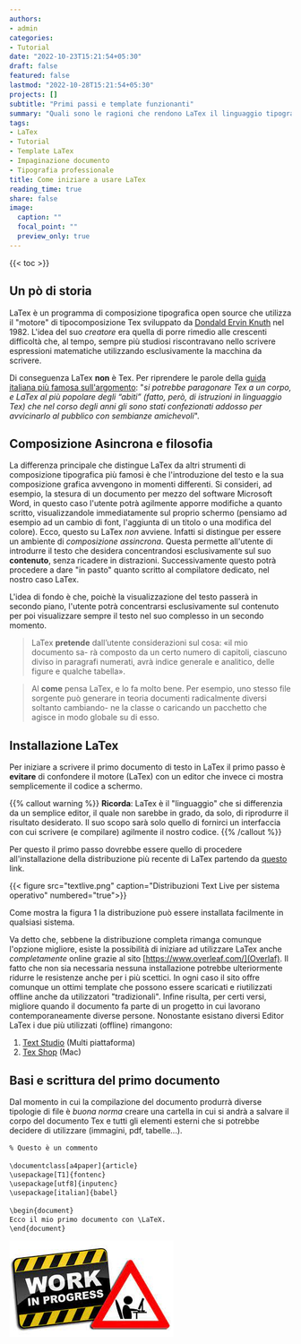 ```yaml
---
authors:
- admin
categories:
- Tutorial
date: "2022-10-23T15:21:54+05:30"
draft: false
featured: false
lastmod: "2022-10-28T15:21:54+05:30"
projects: []
subtitle: "Primi passi e template funzionanti"
summary: "Quali sono le ragioni che rendono LaTex il linguaggio tipografico più utilizzato in ambito accademico? Una breve guida sui vantaggi che potrai sperimentare durante il suo utilizzo, i primi passi da compiere e alcuni template da riutilizzare nei tuoi progetti."
tags:
- LaTex
- Tutorial
- Template LaTex
- Impaginazione documento
- Tipografia professionale
title: Come iniziare a usare LaTex
reading_time: true 
share: false
image:
  caption: ""
  focal_point: ""
  preview_only: true
---
```



{{< toc >}}

## Un pò di storia

LaTex è un programma di composizione tipografica open source che utilizza il "motore" di tipocomposizione Tex sviluppato da [Dondald Ervin Knuth](https://en.wikipedia.org/wiki/Donald_Knuth) nel 1982. L'idea del suo *creatore* era quella di  porre rimedio alle crescenti difficoltà che, al tempo, sempre più studiosi riscontravano nello scrivere espressioni matematiche utilizzando esclusivamente la macchina da scrivere.

Di conseguenza LaTex **non** è Tex. Per riprendere le parole della [guida italiana più famosa sull'argomento](http://www.lorenzopantieri.net/LaTeX_files/ArteLaTeX.pdf): "*si potrebbe paragonare Tex a un corpo, e LaTex al più popolare degli “abiti” (fatto, però, di istruzioni in linguaggio Tex) che nel corso degli anni gli sono stati confezionati addosso per avvicinarlo al pubblico con sembianze amichevoli*".

## Composizione Asincrona e filosofia

La differenza principale che distingue LaTex da altri strumenti di composizione tipografica più famosi è che l'introduzione del testo e la sua composizione grafica avvengono in momenti differenti.
Si consideri, ad esempio, la stesura di un documento per mezzo del software Microsoft Word, in questo caso l'utente potrà agilmente apporre modifiche a quanto scritto, visualizzandole immediatamente sul proprio schermo (pensiamo ad esempio ad un cambio di font, l'aggiunta di un titolo o una modifica del colore).
Ecco, questo su LaTex *non* avviene. Infatti si distingue per essere un ambiente di *composizione assincrona*. Questa permette all'utente di introdurre il testo che desidera concentrandosi esclusivamente sul suo **contenuto**, senza ricadere in distrazioni. Successivamente questo potrà procedere a dare "in pasto" quanto scritto al compilatore dedicato, nel nostro caso LaTex.

L'idea di fondo è che, poichè la visualizzazione del testo passerà in secondo piano, l'utente potrà concentrarsi esclusivamente sul contenuto per poi visualizzare sempre il testo nel suo complesso in un secondo momento.

> LaTex **pretende** dall’utente considerazioni sul cosa: «il mio documento sa-
rà composto da un certo numero di capitoli, ciascuno diviso in paragrafi
numerati, avrà indice generale e analitico, delle figure e qualche tabella».

> Al **come** pensa LaTex, e lo fa molto bene. Per esempio, uno stesso file sorgente
può generare in teoria documenti radicalmente diversi soltanto cambiando-
ne la classe o caricando un pacchetto che agisce in modo globale su di esso.

## Installazione LaTex

Per iniziare a scrivere il primo documento di testo in LaTex il primo passo è **evitare** di confondere il motore (LaTex) con un editor che invece ci mostra semplicemente il codice a schermo.

{{% callout warning %}}
**Ricorda**: LaTex è il "linguaggio" che si differenzia da un semplice editor, il quale non sarebbe in grado, da solo, di riprodurre il risultato desiderato. Il suo scopo sarà solo quello di fornirci un interfaccia con cui scrivere (e compilare) agilmente il nostro codice.
{{% /callout %}}

Per questo il primo passo dovrebbe essere quello di procedere all'installazione della distribuzione più recente di LaTex partendo da [questo](https://www.tug.org/texlive/) link.

{{< figure src="textlive.png" caption="Distribuzioni Text Live per sistema operativo" numbered="true">}}


Come mostra la figura 1 la distribuzione può essere installata facilmente in qualsiasi sistema.

Va detto che, sebbene la distribuzione completa rimanga comunque l'opzione migliore, esiste la possibilità di iniziare ad utilizzare LaTex anche *completamente* online grazie al sito [https://www.overleaf.com/](Overlaf). Il fatto che non sia necessaria nessuna installazione potrebbe ulteriormente ridurre le resistenze anche per i più scettici.
In ogni caso il sito offre comunque un ottimi template che possono essere scaricati e riutilizzati offline anche da utilizzatori "tradizionali". Infine risulta, per certi versi, migliore quando il documento fa parte di un progetto in cui lavorano contemporaneamente diverse persone.
Nonostante esistano diversi Editor LaTex i due più utilizzati (offline) rimangono:

  1. [Text Studio](http://www.texstudio.org/) (Multi piattaforma)
  2. [Tex Shop](http://www.uoregon.edu/~koch/texshop/) (Mac)
  
## Basi e scrittura del primo documento

Dal momento in cui la compilazione del documento produrrà diverse tipologie di file è *buona norma* creare una cartella in cui si andrà a salvare il corpo del documento Tex e tutti gli elementi esterni che si potrebbe decidere di utilizzare (immagini, pdf, tabelle...).

```{=latex}
% Questo è un commento

\documentclass[a4paper]{article}
\usepackage[T1]{fontenc}
\usepackage[utf8]{inputenc}
\usepackage[italian]{babel}

\begin{document}
Ecco il mio primo documento con \LaTeX.
\end{document}

```
![Alt text here](imm.jpg "Sto ancora lavorando a questo articolo, ripassa tra qualche giorno per leggere la sua versione definitiva")

